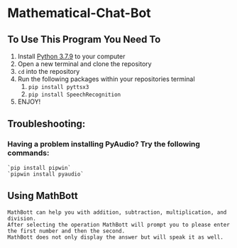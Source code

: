 # Mathematical-Chat-Bot

## To Use This Program You Need To

1. Install [Python 3.7.9](https://www.python.org/downloads/release/python-379/) to your computer
1. Open a new terminal and clone the repository
1. `cd` into the repository
1. Run the following packages within your repositories terminal
    1. `pip install pyttsx3`
    1. `pip install SpeechRecognition`
1. ENJOY!

## Troubleshooting:
### Having a problem installing PyAudio? Try the following commands:
    `pip install pipwin` 
    `pipwin install pyaudio`

## Using MathBott
    MathBott can help you with addition, subtraction, multiplication, and division.  
    After selecting the operation MathBott will prompt you to please enter the first number and then the second. 
    MathBott does not only display the answer but will speak it as well.